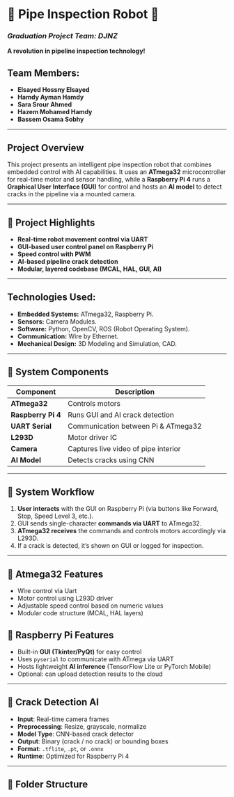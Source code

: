 # 🚀 **Pipe Inspection Robot** 🚀  
### *Graduation Project Team: DJNZ*  
**A revolution in pipeline inspection technology!**

## **Team Members:**
- **Elsayed Hossny Elsayed**  
- **Hamdy Ayman Hamdy**  
- **Sara Srour Ahmed**  
- **Hazem Mohamed Hamdy**  
- **Bassem Osama Sobhy**

---

## **Project Overview**
This project presents an intelligent pipe inspection robot that combines embedded control with AI capabilities. 
It uses an **ATmega32** microcontroller for real-time motor and sensor handling, 
while a **Raspberry Pi 4** runs a **Graphical User Interface (GUI)** for control and hosts an **AI model** to detect cracks in the pipeline via a mounted camera.

---

## 🚀 Project Highlights
- **Real-time robot movement control via UART**
- **GUI-based user control panel on Raspberry Pi**
- **Speed control with PWM**
- **AI-based pipeline crack detection**
- **Modular, layered codebase (MCAL, HAL, GUI, AI)**

---

## **Technologies Used:**
- **Embedded Systems:**  ATmega32, Raspberry Pi.
- **Sensors:** Camera Modules.
- **Software:** Python, OpenCV, ROS (Robot Operating System).
- **Communication:** Wire by Ethernet.
- **Mechanical Design:** 3D Modeling and Simulation, CAD.

---

## 🧠 System Components

| Component          | Description |
|------------------- |-------------|
| **ATmega32**       | Controls motors |
| **Raspberry Pi 4** | Runs GUI and AI crack detection |
| **UART Serial**    | Communication between Pi & ATmega32 |
| **L293D**          | Motor driver IC |
| **Camera**         | Captures live video of pipe interior |
| **AI Model**       | Detects cracks using CNN |

---

## 🔄 System Workflow

1. **User interacts** with the GUI on Raspberry Pi (via buttons like Forward, Stop, Speed Level 3, etc.).
2. GUI sends single-character **commands via UART** to ATmega32.
3. **ATmega32 receives** the commands and controls motors accordingly via L293D.
5. If a crack is detected, it’s shown on GUI or logged for inspection.

---

## 🐍 Atmega32 Features
- Wire control via Uart
- Motor control using L293D driver
- Adjustable speed control based on numeric values
- Modular code structure (MCAL, HAL layers)

## 🐍 Raspberry Pi Features

- Built-in **GUI (Tkinter/PyQt)** for easy control
- Uses `pyserial` to communicate with ATmega via UART
- Hosts lightweight **AI inference** (TensorFlow Lite or PyTorch Mobile)
- Optional: can upload detection results to the cloud

---

## 🤖 Crack Detection AI

- **Input**: Real-time camera frames
- **Preprocessing**: Resize, grayscale, normalize
- **Model Type**: CNN-based crack detector
- **Output**: Binary (crack / no crack) or bounding boxes
- **Format**: `.tflite`, `.pt`, or `.onnx`
- **Runtime**: Optimized for Raspberry Pi 4

---

## 📁 Folder Structure


